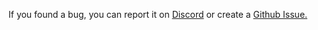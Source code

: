 If you found a bug, you can report it on [Discord](https://discord.gg/Q65TqRwnce) or create a [Github Issue.](https://github.com/Kwantux/networks/issues/new)